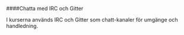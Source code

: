 ####Chatta med IRC och Gitter

I kurserna används IRC och Gitter som chatt-kanaler för umgänge och handledning.
